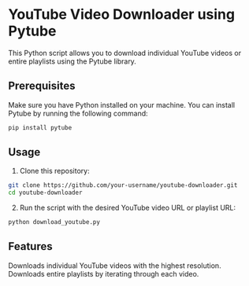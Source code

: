 # YouTube Video Downloader using Pytube

This Python script allows you to download individual YouTube videos or entire playlists using the Pytube library.

## Prerequisites

Make sure you have Python installed on your machine. You can install Pytube by running the following command:

```bash
pip install pytube
```

## Usage

1. Clone this repository:

```bash
git clone https://github.com/your-username/youtube-downloader.git
cd youtube-downloader
```

2. Run the script with the desired YouTube video URL or playlist URL:

```bash
python download_youtube.py
```

## Features

Downloads individual YouTube videos with the highest resolution.
Downloads entire playlists by iterating through each video.